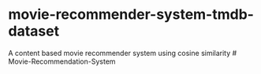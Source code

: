 # movie-recommender-system-tmdb-dataset
A content based movie recommender system using cosine similarity
#   M o v i e - R e c o m m e n d a t i o n - S y s t e m  
 